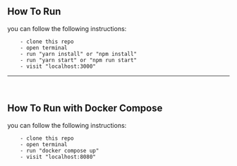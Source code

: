 ## How To Run

you can follow the following instructions:

```
    - clone this repo
    - open terminal
    - run "yarn install" or "npm install"
    - run "yarn start" or "npm run start"
    - visit "localhost:3000"
```

---

<br/>

## How To Run with Docker Compose

you can follow the following instructions:

```
    - clone this repo
    - open terminal
    - run "docker compose up"
    - visit "localhost:8080"
```
